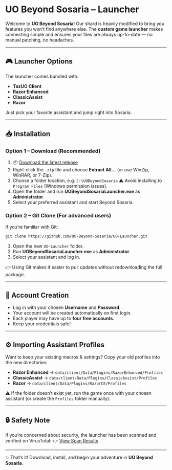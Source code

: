 # **UO Beyond Sosaria – Launcher**

Welcome to **UO Beyond Sosaria**!
Our shard is heavily modified to bring you features you won’t find anywhere else. The **custom game launcher** makes connecting simple and ensures your files are always up-to-date — no manual patching, no headaches.

---

## 🎮 Launcher Options

The launcher comes bundled with:

* **TazUO Client**
* **Razor Enhanced**
* **ClassicAssist**
* **Razor**

Just pick your favorite assistant and jump right into Sosaria.

---

## 📥 Installation

### **Option 1 – Download (Recommended)**

1. 📦 [Download the latest release](https://github.com/UO-Beyond-Sosaria)
2. Right-click the `.zip` file and choose **Extract All…** (or use WinZip, WinRAR, or 7-Zip).
3. Choose a folder location, e.g. `C:\UOBeyondSosaria`
   ⚠️ Avoid installing to `Program Files` (Windows permission issues).
4. Open the folder and run **UOBeyondSosariaLauncher.exe** as **Administrator**.
5. Select your preferred assistant and start Beyond Sosaria.

### **Option 2 – Git Clone (For advanced users)**

If you’re familiar with Git:

```bash
git clone https://github.com/UO-Beyond-Sosaria/UO-Launcher.git
```

1. Open the new `UO-Launcher` folder.
2. Run **UOBeyondSosariaLauncher.exe** as **Administrator**.
3. Select your assistant and log in.

👉 Using Git makes it easier to pull updates without redownloading the full package.

---

## 🧾 Account Creation

* Log in with your chosen **Username** and **Password**.
* Your account will be created automatically on first login.
* Each player may have up to **four free accounts**.
* Keep your credentials safe!

---

## ⚙️ Importing Assistant Profiles

Want to keep your existing macros & settings? Copy your old profiles into the new directories:

* **Razor Enhanced** → `data/client/Data/Plugins/RazorEnhanced/Profiles`
* **ClassicAssist** → `data/client/Data/Plugins/ClassicAssist/Profiles`
* **Razor** → `data/client/Data/Plugins/RazorCE/Profiles`

⚠️ If the folder doesn’t exist yet, run the game once with your chosen assistant (or create the `Profiles` folder manually).

---

## 🔒 Safety Note

If you’re concerned about security, the launcher has been scanned and verified on VirusTotal:
👉 [View Scan Results](https://www.virustotal.com/gui/file/d23e0b15ddac8f6771dba773e23ac6e2e263a5dba54cfbccdc2618968e2d7980)

---

✨ That’s it! Download, install, and begin your adventure in **UO Beyond Sosaria**.
